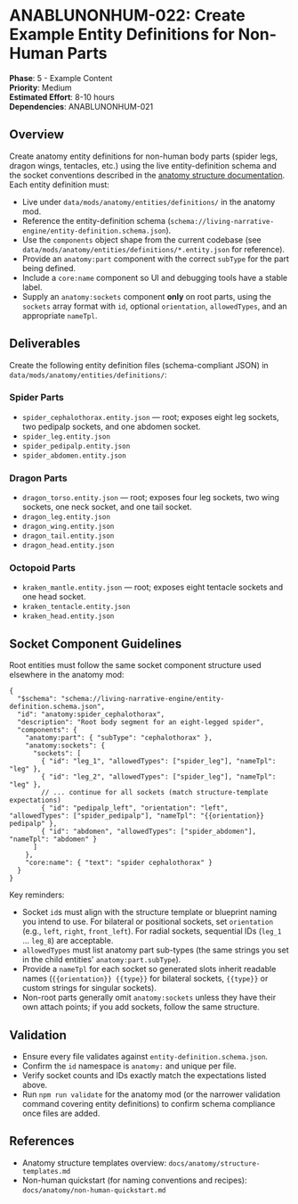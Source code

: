# ANABLUNONHUM-022: Create Example Entity Definitions for Non-Human Parts

**Phase**: 5 - Example Content  
**Priority**: Medium  
**Estimated Effort**: 8-10 hours  
**Dependencies**: ANABLUNONHUM-021

## Overview

Create anatomy entity definitions for non-human body parts (spider legs, dragon wings, tentacles, etc.) using the live entity-definition schema and the socket conventions described in the [anatomy structure documentation](../docs/anatomy/structure-templates.md). Each entity definition must:

- Live under `data/mods/anatomy/entities/definitions/` in the anatomy mod.
- Reference the entity-definition schema (`schema://living-narrative-engine/entity-definition.schema.json`).
- Use the `components` object shape from the current codebase (see `data/mods/anatomy/entities/definitions/*.entity.json` for reference).
- Provide an `anatomy:part` component with the correct `subType` for the part being defined.
- Include a `core:name` component so UI and debugging tools have a stable label.
- Supply an `anatomy:sockets` component **only** on root parts, using the `sockets` array format with `id`, optional `orientation`, `allowedTypes`, and an appropriate `nameTpl`.

## Deliverables

Create the following entity definition files (schema-compliant JSON) in `data/mods/anatomy/entities/definitions/`:

### Spider Parts
- `spider_cephalothorax.entity.json` — root; exposes eight leg sockets, two pedipalp sockets, and one abdomen socket.
- `spider_leg.entity.json`
- `spider_pedipalp.entity.json`
- `spider_abdomen.entity.json`

### Dragon Parts
- `dragon_torso.entity.json` — root; exposes four leg sockets, two wing sockets, one neck socket, and one tail socket.
- `dragon_leg.entity.json`
- `dragon_wing.entity.json`
- `dragon_tail.entity.json`
- `dragon_head.entity.json`

### Octopoid Parts
- `kraken_mantle.entity.json` — root; exposes eight tentacle sockets and one head socket.
- `kraken_tentacle.entity.json`
- `kraken_head.entity.json`

## Socket Component Guidelines

Root entities must follow the same socket component structure used elsewhere in the anatomy mod:

```jsonc
{
  "$schema": "schema://living-narrative-engine/entity-definition.schema.json",
  "id": "anatomy:spider_cephalothorax",
  "description": "Root body segment for an eight-legged spider",
  "components": {
    "anatomy:part": { "subType": "cephalothorax" },
    "anatomy:sockets": {
      "sockets": [
        { "id": "leg_1", "allowedTypes": ["spider_leg"], "nameTpl": "leg" },
        { "id": "leg_2", "allowedTypes": ["spider_leg"], "nameTpl": "leg" },
        // ... continue for all sockets (match structure-template expectations)
        { "id": "pedipalp_left", "orientation": "left", "allowedTypes": ["spider_pedipalp"], "nameTpl": "{{orientation}} pedipalp" },
        { "id": "abdomen", "allowedTypes": ["spider_abdomen"], "nameTpl": "abdomen" }
      ]
    },
    "core:name": { "text": "spider cephalothorax" }
  }
}
```

Key reminders:

- Socket `id`s must align with the structure template or blueprint naming you intend to use. For bilateral or positional sockets, set `orientation` (e.g., `left`, `right`, `front_left`). For radial sockets, sequential IDs (`leg_1` … `leg_8`) are acceptable.
- `allowedTypes` must list anatomy part sub-types (the same strings you set in the child entities' `anatomy:part.subType`).
- Provide a `nameTpl` for each socket so generated slots inherit readable names (`{{orientation}} {{type}}` for bilateral sockets, `{{type}}` or custom strings for singular sockets).
- Non-root parts generally omit `anatomy:sockets` unless they have their own attach points; if you add sockets, follow the same structure.

## Validation

- Ensure every file validates against `entity-definition.schema.json`.
- Confirm the `id` namespace is `anatomy:` and unique per file.
- Verify socket counts and IDs exactly match the expectations listed above.
- Run `npm run validate` for the anatomy mod (or the narrower validation command covering entity definitions) to confirm schema compliance once files are added.

## References

- Anatomy structure templates overview: `docs/anatomy/structure-templates.md`
- Non-human quickstart (for naming conventions and recipes): `docs/anatomy/non-human-quickstart.md`
